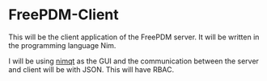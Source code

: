 # FreePDM-Client

This will be the client application of the FreePDM server. It will be written in the programming language Nim.

I will be using [nimqt](https://github.com/jerous86/nimqt) as the GUI and the communication between the server and client will be with JSON. This will have RBAC.
